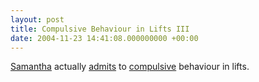 ```yaml
---
layout: post
title: Compulsive Behaviour in Lifts III
date: 2004-11-23 14:41:08.000000000 +00:00
---
```

<a href="http://gingerlee.blogspot.com/">Samantha</a> actually <a href="http://gingerlee.blogspot.com/2004/07/whenever-i-am-on-elevator-with-someone.html">admits</a> to <a href="http://gingerlee.blogspot.com/2004/11/another-issue-i-secretly-have-on.html">compulsive</a> behaviour in lifts.
